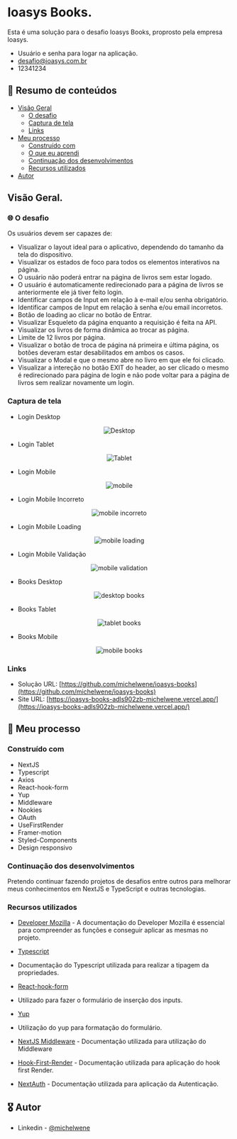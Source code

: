 # Ioasys Books.

Esta é uma solução para o desafio Ioasys Books, proprosto pela empresa Ioasys.

- Usuário e senha para logar na aplicação.
- desafio@ioasys.com.br
- 12341234

## :dart: Resumo de conteúdos

- [Visão Geral](#Visão-Geral)
  - [O desafio](#O-desafio)
  - [Captura de tela](#Captura-de-tela)
  - [Links](#Links)
- [Meu processo](#Meu-processo)
  - [Construído com](#Constrído-com)
  - [O que eu aprendi](#O-que-eu-aprendi)
  - [Continuação dos desenvolvimentos](#Continuação-dos-desenvolvimentos)
  - [Recursos utilizados](#Recursos-utilizados)
- [Autor](#Autor)

## Visão Geral.

### :globe_with_meridians: O desafio

Os usuários devem ser capazes de:

- Visualizar o layout ideal para o aplicativo, dependendo do tamanho da tela do dispositivo.
- Visualizar os estados de foco para todos os elementos interativos na página.
- O usuário não poderá entrar na página de livros sem estar logado.
- O usuário é automaticamente redirecionado para a página de livros se anteriormente ele já tiver feito login.
- Identificar campos de Input em relação à e-mail e/ou senha obrigatório.
- Identificar campos de Input em relação à senha e/ou email incorretos.
- Botão de loading ao clicar no botão de Entrar.
- Visualizar Esqueleto da página enquanto a requisição é feita na API.
- Visualizar os livros de forma dinâmica ao trocar as página.
- Limite de 12 livros por página.
- Visualizar o botão de troca de página ná primeira e última página, os botões deveram estar desabilitados em ambos os casos.
- Visualizar o Modal e que o mesmo abre no livro em que ele foi clicado.
- Visualizar a intereção no botão EXIT do header, ao ser clicado o mesmo é redirecionado para página de login e não pode voltar para a página de livros sem realizar novamente um login.

### Captura de tela

- Login Desktop
<p  align="center" >
  <img src="/public/login_desktop.png"alt="Desktop"/>
</p>

- Login Tablet
<p  align="center" >
<img src="/public/login_tablet.png"alt="Tablet"/>
</p>

- Login Mobile
<p  align="center" >
<img src="/public/login_mobile.png"alt="mobile"/>
</p>

- Login Mobile Incorreto
<p  align="center" >
<img src="/public/login_mobile_incorrect.png"alt="mobile incorreto"/>
</p>

- Login Mobile Loading
<p  align="center" >
<img src="/public/login_mobile_loading.png"alt="mobile loading"/>
</p>

- Login Mobile Validação
<p  align="center" >
<img src="/public/login_mobile_validation.png"alt="mobile validation"/>
</p>

- Books Desktop
<p  align="center" >
<img src="/public/books_desktop.png"alt="desktop books"/>
</p>

- Books Tablet
<p  align="center" >
<img src="/public/books_tablet.png"alt="tablet books"/>
</p>

- Books Mobile
<p  align="center" >
<img src="/public/books_mobile.png"alt="mobile books"/>
</p>

### Links

- Solução URL: [https://github.com/michelwene/ioasys-books](https://github.com/michelwene/ioasys-books)
- Site URL: [https://ioasys-books-adls902zb-michelwene.vercel.app/](https://ioasys-books-adls902zb-michelwene.vercel.app/)

## :page_with_curl: Meu processo

### Construído com

- NextJS
- Typescript
- Axios
- React-hook-form
- Yup
- Middleware
- Nookies
- OAuth
- UseFirstRender
- Framer-motion
- Styled-Components
- Design responsivo

### Continuação dos desenvolvimentos

Pretendo continuar fazendo projetos de desafios entre outros para melhorar meus conhecimentos em NextJS e TypeScript e outras tecnologias.

### Recursos utilizados

- [Developer Mozilla](https://developer.mozilla.org/en-US/docs/Web/JavaScript) - A documentação do Developer Mozilla é essencial para compreender as funções e conseguir aplicar as mesmas no projeto.

- [Typescript](https://www.typescriptlang.org/docs/handbook/2/keyof-types.html)
- Documentação do Typescript utilizada para realizar a tipagem da propriedades.

- [React-hook-form](https://react-hook-form.com/)
- Utilizado para fazer o formulário de inserção dos inputs.

- [Yup](https://github.com/jquense/yup)
- Utilização do yup para formatação do formulário.

- [NextJS Middleware](https://nextjs.org/docs/middleware) - Documentação utilizada para utilização do Middleware

- [Hook-First-Render](https://usehooks-ts.com/react-hook/use-is-first-render) - Documentação utilizada para aplicação do hook first Render.

- [NextAuth](https://next-auth.js.org/) - Documentação utilizada para aplicação da Autenticação.

## :medal_military: Autor

- Linkedin - [@michelwene](https://www.linkedin.com/in/michelwene/)

